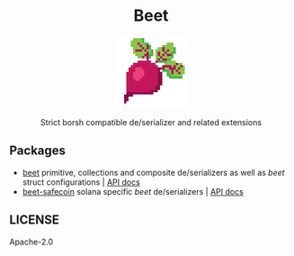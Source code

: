 <p align="center">
  <h1 align="center">Beet</h1>
  <p align="center">
    <img height="128" width="128" src="./assets/beet-logo.png">
  </p>
  <p align="center">Strict borsh compatible de/serializer and related extensions</p>
</p>

## Packages

- [beet](./beet) primitive, collections and composite de/serializers as well as _beet_ struct
  configurations | [API docs](https://metaplex-foundation.github.io/beet/docs/beet)
- [beet-safecoin](./beet-safecoin) solana specific _beet_ de/serializers | [API docs](https://metaplex-foundation.github.io/beet/docs/beet-safecoin)

## LICENSE

Apache-2.0
